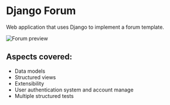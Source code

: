 # Django Forum

Web application that uses Django to implement a forum template.

![Forum preview](forum_previw.png)


## Aspects covered: 

- Data models 
- Structured views
- Extensibility 
- User authentication system and account manage
- Multiple structured tests
